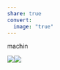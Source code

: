 ```yaml
---
share: true
convert:
  image: "true"
---
```


machin

![](Pasted%20image%2020231216134927-1.png)![](Pasted%20image%2020231216134930-1.png)